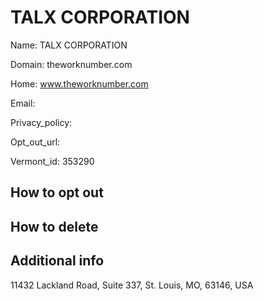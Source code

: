 
# TALX CORPORATION

Name: TALX CORPORATION

Domain: theworknumber.com

Home: www.theworknumber.com

Email: 

Privacy_policy: 

Opt_out_url: 

Vermont_id: 353290



## How to opt out



## How to delete



## Additional info



11432 Lackland Road, Suite 337, St. Louis, MO, 63146, USA


